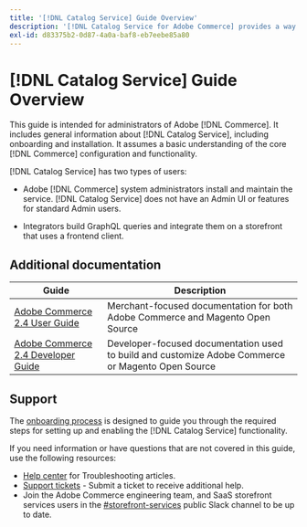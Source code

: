 ```yaml
---
title: '[!DNL Catalog Service] Guide Overview'
description: '[!DNL Catalog Service for Adobe Commerce] provides a way to retrieve the contents of Product Display Pages and Product List Pages faster than the native Adobe Commerce GraphQL queries.'
exl-id: d83375b2-0d87-4a0a-baf8-eb7eebe85a80
---
```

# [!DNL Catalog Service] Guide Overview

This guide is intended for administrators of Adobe [!DNL Commerce]. It includes general information about [!DNL Catalog Service], including onboarding and installation. It assumes a basic understanding of the core [!DNL Commerce] configuration and functionality.

[!DNL Catalog Service] has two types of users:

*  Adobe [!DNL Commerce] system administrators install and maintain the service. [!DNL Catalog Service] does not have an Admin UI or features for standard Admin users.

*  Integrators build GraphQL queries and integrate them on a storefront that uses a frontend client.

## Additional documentation

| Guide | Description |
|------ | ----------- |
| [Adobe Commerce 2.4 User Guide](https://experienceleague.adobe.com/docs/commerce.html) | Merchant-focused documentation for both Adobe Commerce and Magento Open Source |
| [Adobe Commerce 2.4 Developer Guide](https://developer.adobe.com/commerce/docs) | Developer-focused documentation used to build and customize Adobe Commerce or Magento Open Source |

## Support

The [onboarding process](https://experienceleague.adobe.com/docs/commerce-merchant-services/catalog-service/installation.html) is designed to guide you through the required steps for setting up and enabling the [!DNL Catalog Service] functionality. 

If you need information or have questions that are not covered in this guide, use the following resources:

* [Help center](https://experienceleague.adobe.com/docs/commerce-knowledge-base/kb/overview.html) for Troubleshooting articles.
* [Support tickets](https://experienceleague.adobe.com/docs/commerce-knowledge-base/kb/help-center-guide/magento-help-center-user-guide.html#submit-ticket) - Submit a ticket to receive additional help.
* Join the Adobe Commerce engineering team, and SaaS storefront services users in the [#storefront-services](https://magentocommeng.slack.com/archives/C03HVPG8RS4) public Slack channel to be up to date.
